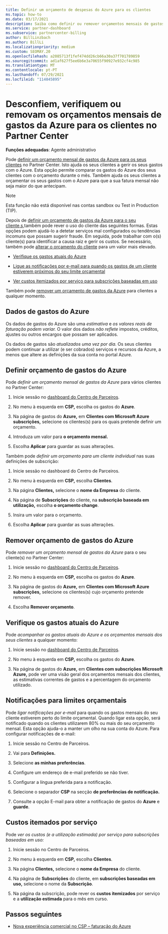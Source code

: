```yaml
---
title: Definir um orçamento de despesas do Azure para os clientes
ms.topic: how-to
ms.date: 03/17/2021
description: Saiba como definir ou remover orçamentos mensais de gastos do Azure para os seus clientes, bem como ver os dados de gastos do Azure e definir notificações relacionadas com o orçamento.
ms.service: partner-dashboard
ms.subservice: partnercenter-billing
author: BillLinzbach
ms.author: BillLi
ms.localizationpriority: medium
ms.custom: SEOMAY.20
ms.openlocfilehash: a2085713f1fef474dd26cb66a30a37f701789859
ms.sourcegitcommit: ad1af627f5ee6b6e3a70655f90927e932cf4c985
ms.translationtype: MT
ms.contentlocale: pt-PT
ms.lasthandoff: 07/29/2021
ms.locfileid: "114845895"
---
```

# <a name="set-check-or-remove-monthly-azure-spending-budgets-for-customers-in-partner-center"></a>Desconfiem, verifiquem ou removam os orçamentos mensais de gastos da Azure para os clientes no Partner Center

**Funções adequadas**: Agente administrativo

Pode [definir um orçamento mensal de gastos da Azure para os seus clientes](#set-azure-spending-budget) no Partner Center. Isto ajuda os seus clientes a gerir os seus gastos com o Azure. Esta opção permite comparar os gastos do Azure dos seus clientes com o orçamento durante o mês. Também ajuda os seus clientes a orçamentar os seus gastos com o Azure para que a sua fatura mensal não seja maior do que antecipam.

> [!NOTE]  
> Esta função não está disponível nas contas sandbox ou Test in Production (TIP).

Depois de [definir um orçamento de gastos da Azure para o seu cliente,s,](#set-azure-spending-budget)também pode rever o uso do cliente das seguintes formas. Estas opções podem ajudá-lo a detetar serviços mal configurados ou tendências incomuns que possam sugerir fraude. Em seguida, pode trabalhar com o(s) cliente(s) para identificar a causa raiz e gerir os custos. Se necessário, também pode [alterar o orçamento do cliente](#set-azure-spending-budget) para um valor mais elevado.

- [Verifique os gastos atuais do Azure](#check-current-azure-spending)

- [Ligue as notificações por e-mail para quando os gastos de um cliente estiverem próximos do seu limite orçamental](#notifications-for-budget-limits)

- [Ver custos itemizados por serviço para subscrições baseadas em uso](#itemized-costs-by-service)

Também pode [remover um orçamento de gastos da Azure](#remove-azure-spending-budget) para clientes a qualquer momento.

## <a name="azure-spending-data"></a>Dados de gastos do Azure

Os dados de gastos do Azure são uma *estimativa* e *os valores reais de faturação podem variar.* O valor dos dados *não reflete* impostos, créditos, ajustes ou outros encargos que possam ser aplicados.

Os dados de gastos são *atualizados uma vez por dia.* Os seus clientes podem continuar a utilizar (e ser cobrados) serviços e recursos da Azure, a menos que altere as definições da sua conta no portal Azure.

## <a name="set-azure-spending-budget"></a>Definir orçamento de gastos do Azure

Pode *definir um orçamento mensal de gastos da Azure* para vários clientes no Partner Center:

1. Inicie sessão no [dashboard do Centro de Parceiros](https://partner.microsoft.com/dashboard/).

2. No menu à esquerda em **CSP,** escolha os gastos do **Azure**.

3. Na página de gastos do **Azure,** em **Clientes com Microsoft Azure subscrições,** selecione os clientes(s) para os quais pretende definir um orçamento.

4. Introduza um valor para **o orçamento mensal.**

5. Escolha **Aplicar** para guardar as suas alterações.

Também pode *definir um orçamento para um cliente individual* nas suas definições de subscrição:

1. Inicie sessão no dashboard do Centro de Parceiros.

2. No menu à esquerda em **CSP,** escolha **Clientes**.

3. Na página **Clientes,** selecione o **nome da Empresa** do cliente.

4. Na página de **Subscrições** do cliente, na **subscrição baseada em utilização,** escolha **o orçamento change**.

5. Insira um valor para o orçamento.

6. Escolha **Aplicar** para guardar as suas alterações.

## <a name="remove-azure-spending-budget"></a>Remover orçamento de gastos do Azure

Pode *remover um orçamento mensal de gastos da Azure* para o seu cliente(s) no Partner Center:

1. Inicie sessão no [dashboard do Centro de Parceiros](https://partner.microsoft.com/dashboard/).

2. No menu à esquerda em **CSP,** escolha os gastos do **Azure**.

3. Na página de gastos do **Azure,** em **Clientes com Microsoft Azure subscrições,** selecione os clientes(s) cujo orçamento pretende remover.

4. Escolha **Remover orçamento**.

## <a name="check-current-azure-spending"></a>Verifique os gastos atuais do Azure

Pode *acompanhar os gastos atuais do Azure e os orçamentos mensais dos seus clientes* a qualquer momento:

1. Inicie sessão no [dashboard do Centro de Parceiros](https://partner.microsoft.com/dashboard/).

2. No menu à esquerda em **CSP,** escolha os gastos do **Azure**.

3. Na página de gastos do **Azure,** em **Clientes com subscrições Microsoft Azure,** pode ver uma visão geral dos orçamentos mensais dos clientes, as estimativas correntes de gastos e a percentagem do orçamento utilizado.

## <a name="notifications-for-budget-limits"></a>Notificações para limites orçamentais

Pode *ligar notificações por e-mail* para quando os gastos mensais do seu cliente estiverem perto do limite orçamental. Quando ligar esta opção, será notificado quando os clientes utilizarem 80% ou mais do seu orçamento mensal. Esta opção ajuda-o a manter um olho na sua conta do Azure. Para configurar notificações de e-mail:

1. Inicie sessão no Centro de Parceiros.

2. Vai para **Definições.**

3. Selecione **as minhas preferências**.

4. Configure um endereço de e-mail preferido se não tiver.

5. Configurar a língua preferida para a notificação.

6. Selecione o separador **CSP** na secção **de preferências de notificação.**

7. Consulte a opção E-mail para obter a notificação de gastos do **Azure** e **guarde**.


## <a name="itemized-costs-by-service"></a>Custos itemados por serviço

Pode *ver os custos (e a utilização estimada) por serviço para subscrições baseadas em uso:*

1. Inicie sessão no Centro de Parceiros.

2. No menu à esquerda em **CSP,** escolha **Clientes**.

3. Na página **Clientes,** selecione o **nome da Empresa** do cliente.

4. Na página de **Subscrições** do cliente, em **subscrições baseadas em uso,** selecione o nome da **Subscrição**.

5. Na página da subscrição, pode rever os **custos itemizados** por serviço e a **utilização estimada** para o mês em curso.


## <a name="next-steps"></a>Passos seguintes

- [Nova experiência comercial no CSP – faturação do Azure](azure-plan-billing.md)
